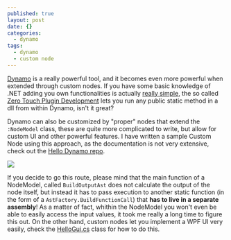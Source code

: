 ```yaml
---
published: true
layout: post
date: {}
categories:
  - dynamo
tags:
  - dynamo
  - custom node
---
```

[Dynamo](http://dynamobim.org/) is a really powerful tool, and it becomes even more powerful when extended through custom nodes. If you have some basic knowledge of .NET adding you own functionalities is actually [really simple](https://github.com/DynamoDS/Dynamo/wiki/How-To-Create-Your-Own-Nodes), the so called [Zero Touch Plugin Development](https://github.com/DynamoDS/Dynamo/wiki/Zero-Touch-Plugin-Development) lets you run any public static method in a dll from within Dynamo, isn't it great?

Dynamo can also be customized by "proper" nodes that extend the ```:NodeModel``` class, these are quite more complicated to write, but allow for custom UI and other powerful features. I have written a sample Custom Node using this approach, as the documentation is not very extensive, check out the [Hello Dynamo repo](https://github.com/teocomi/HelloDynamo). 

![](https://cloud.githubusercontent.com/assets/2679513/16582748/be9e36e4-42a8-11e6-8c0a-429c0caf0ef1.png)

If you decide to go this route, please mind that the main function of a NodeModel, called ```BuildOutputAst``` does not calculate the output of the node itself, but instead it has to pass execution to another static function (in the form of a ```AstFactory.BuildFunctionCall```) that **has to live in a separate assembly**! As a matter of fact, whithin the NodeModel you won't even be able to easily access the input values, it took me really a long time to figure this out. On the other hand, custom nodes let you implement a WPF UI very easily, check the [HelloGui.cs](https://github.com/teocomi/HelloDynamo/blob/master/HelloDynamo/HelloNodeModel/HelloGui.cs) class for how to do this.
